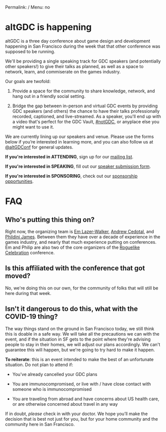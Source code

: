 Permalink: /
Menu: no

# altGDC is happening

altGDC is a three day conference about game design and development happening in San Francisco during the week that that other conference was supposed to be running.

We'll be providing a single speaking track for GDC speakers (and potentially other speakers!) to give their talks as planned, as well as a space to network, learn, and commiserate on the games industry.

Our goals are twofold:


1. Provide a space for the community to share knowledge, network, and hang out in a friendly social setting.

2. Bridge the gap between in-person and virtual GDC events by providing GDC speakers (and others) the chance to have their talks professionally recorded, captioned, and live-streamed. As a speaker, you'll end up with a video that's perfect for the GDC Vault, [#notGDC](http://notgdc.fun), or anyplace else you might want to use it.


We are currently lining up our speakers and venue. Please use the forms below if you’re interested in learning more, and you can also follow us at [@altGDConf](https://twitter.com/altgdconf) for general updates.

**If you're interested in ATTENDING**, sign up for our [mailing list]().

**If you're interested in SPEAKING**, fill out our [speaker submission form]().

**If you're interested in SPONSORING**, check out our [sponsorship opportunities](https://altgdc.com/sponsors).


# FAQ

## Who's putting this thing on?

Right now, the organizing team is [Em Lazer-Walker](https://twitter.com/lazerwalker), [Andrew Cedotal](https://andrewcedotal.com/), and [Phildini James](https://twitter.com/phildini). Between them they have over a decade of experience in the games industry, and nearly that much experience putting on conferences. Em and Philip are also two of the core organizers of the [Roguelike Celebration](https://roguelike.club) conference.

## Is this affiliated with the conference that got moved?

No, we're doing this on our own, for the community of folks that will still be here during that week.

## Isn't it dangerous to do this, what with the COVID-19 thing?

The way things stand on the ground in San Francisco today, we still think this is doable in a safe way. We will take all the precautions we can with the event, and if the situation in SF gets to the point where they're advising people to stay in their homes, we will adjust our plans accordingly. We can't guarantee this will happen, but we're going to try hard to make it happen.

**To reiterate**: this is an event intended to make the best of an unfortunate situation. Do not plan to attend if:

- You've already cancelled your GDC plans

- You are immunocompromised, or live with / have close contact with someone who is immunocompromised

- You are traveling from abroad and have concerns about US health care, or are otherwise concerned about travel in any way

If in doubt, _please_ check in with your doctor. We hope you’ll make the decision that is best not just for you, but for your home community and the community here in San Francisco.